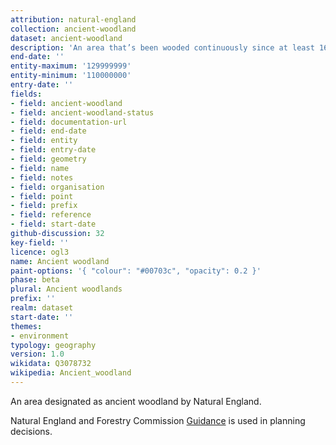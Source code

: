```yaml
---
attribution: natural-england
collection: ancient-woodland
dataset: ancient-woodland
description: 'An area that’s been wooded continuously since at least 1600 AD'
end-date: ''
entity-maximum: '129999999'
entity-minimum: '110000000'
entry-date: ''
fields:
- field: ancient-woodland
- field: ancient-woodland-status
- field: documentation-url
- field: end-date
- field: entity
- field: entry-date
- field: geometry
- field: name
- field: notes
- field: organisation
- field: point
- field: prefix
- field: reference
- field: start-date
github-discussion: 32
key-field: ''
licence: ogl3
name: Ancient woodland
paint-options: '{ "colour": "#00703c", "opacity": 0.2 }'
phase: beta
plural: Ancient woodlands
prefix: ''
realm: dataset
start-date: ''
themes:
- environment
typology: geography
version: 1.0
wikidata: Q3078732
wikipedia: Ancient_woodland
---
```


An area designated as ancient woodland by Natural England.

Natural England and Forestry Commission [Guidance](https://www.gov.uk/guidance/ancient-woodland-and-veteran-trees-protection-surveys-licences)  is used in planning decisions.
